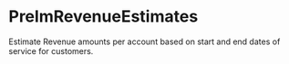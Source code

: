 # PrelmRevenueEstimates
Estimate Revenue amounts per account based on start and end dates of service for customers.
